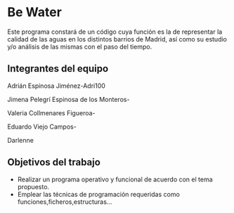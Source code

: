 # Be Water

Este programa constará de un código cuya función es la de representar la calidad de las aguas en los distintos barrios de Madrid, así como su estudio y/o análisis de las mismas con el paso del tiempo.

## Integrantes del equipo

Adrián Espinosa Jiménez-Adri100

Jimena Pelegrí Espinosa de los Monteros-

Valeria Collmenares Figueroa-

Eduardo Viejo Campos-

Darlenne 


## Objetivos del trabajo

- Realizar un programa operativo y funcional de acuerdo con el tema propuesto.
- Emplear las técnicas de programación requeridas como funciones,ficheros,estructuras...

